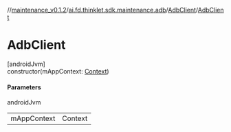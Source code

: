 //[maintenance_v0.1.2](../../../index.md)/[ai.fd.thinklet.sdk.maintenance.adb](../index.md)/[AdbClient](index.md)/[AdbClient](-adb-client.md)

# AdbClient

[androidJvm]\
constructor(mAppContext: [Context](https://developer.android.com/reference/kotlin/android/content/Context.html))

#### Parameters

androidJvm

| | |
|---|---|
| mAppContext | Context |
